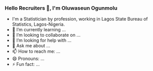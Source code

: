 ### Hello Recruiters 👋, I'm Oluwaseun Ogunmolu



- I'm a Statistician by profession, working in Lagos State Bureau of Statistics, Lagos-Nigeria.
- 🌱 I’m currently learning ...
- 👯 I’m looking to collaborate on ...
- 🤔 I’m looking for help with ...
- 💬 Ask me about ...
- 📫 How to reach me: ...
- 😄 Pronouns: ...
- ⚡ Fun fact: ...

